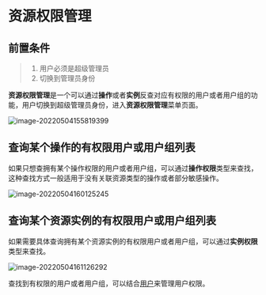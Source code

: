 # 资源权限管理

## 前置条件

> 1. 用户必须是超级管理员
> 2. 切换到管理员身份

**资源权限管理**是一个可以通过**操作**或者**实例**反查对应有权限的用户或者用户组的功能，用户切换到超级管理员身份，进入**资源权限管理**菜单页面。

![image-20220504155819399](ResourcePermissionManage/image-20220504155819399.png)

## 查询某个操作的有权限用户或用户组列表

如果只想查拥有某个操作权限的用户或者用户组，可以通过**操作权限**类型来查找，这种查找方式一般适用于没有关联资源类型的操作或者部分敏感操作。

![image-20220504160125245](ResourcePermissionManage/image-20220504160125245.png)

## 查询某个资源实例的有权限用户或用户组列表

如果需要具体查询拥有某个资源实例的有权限用户或者用户组，可以通过**实例权限**类型来查找。

![image-20220504161126292](ResourcePermissionManage/image-20220504161126292.png)

查找到有权限的用户或者用户组，可以结合[用户](./Users.md)来管理用户权限。
